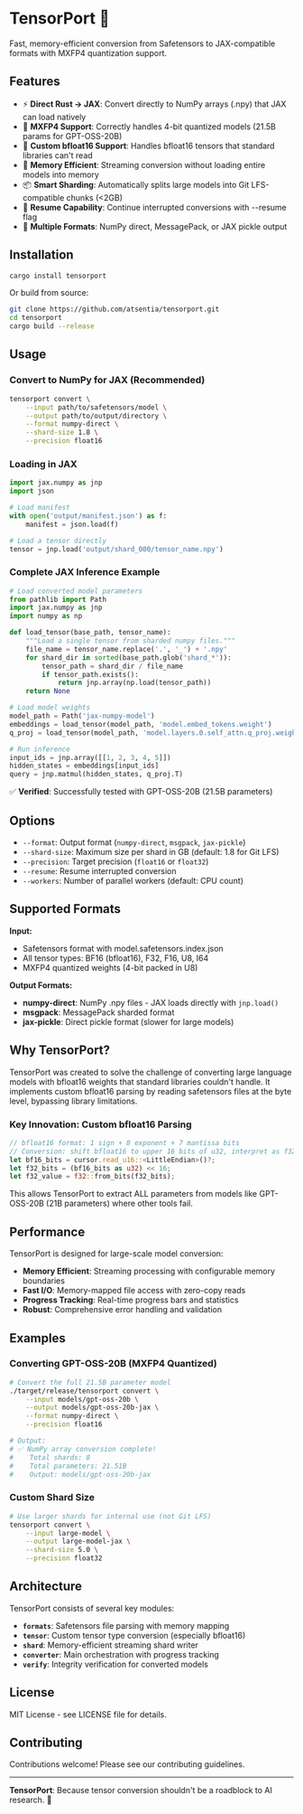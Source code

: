 # TensorPort 🚀

Fast, memory-efficient conversion from Safetensors to JAX-compatible formats with MXFP4 quantization support.

## Features

- ⚡ **Direct Rust → JAX**: Convert directly to NumPy arrays (.npy) that JAX can load natively
- 🎯 **MXFP4 Support**: Correctly handles 4-bit quantized models (21.5B params for GPT-OSS-20B)
- 🧠 **Custom bfloat16 Support**: Handles bfloat16 tensors that standard libraries can't read
- 💾 **Memory Efficient**: Streaming conversion without loading entire models into memory
- 📦 **Smart Sharding**: Automatically splits large models into Git LFS-compatible chunks (<2GB)
- 🔄 **Resume Capability**: Continue interrupted conversions with --resume flag
- 🎯 **Multiple Formats**: NumPy direct, MessagePack, or JAX pickle output

## Installation

```bash
cargo install tensorport
```

Or build from source:

```bash
git clone https://github.com/atsentia/tensorport.git
cd tensorport
cargo build --release
```

## Usage

### Convert to NumPy for JAX (Recommended)

```bash
tensorport convert \
    --input path/to/safetensors/model \
    --output path/to/output/directory \
    --format numpy-direct \
    --shard-size 1.8 \
    --precision float16
```

### Loading in JAX

```python
import jax.numpy as jnp
import json

# Load manifest
with open('output/manifest.json') as f:
    manifest = json.load(f)

# Load a tensor directly
tensor = jnp.load('output/shard_000/tensor_name.npy')
```

### Complete JAX Inference Example

```python
# Load converted model parameters
from pathlib import Path
import jax.numpy as jnp
import numpy as np

def load_tensor(base_path, tensor_name):
    """Load a single tensor from sharded numpy files."""
    file_name = tensor_name.replace('.', '_') + '.npy'
    for shard_dir in sorted(base_path.glob('shard_*')):
        tensor_path = shard_dir / file_name
        if tensor_path.exists():
            return jnp.array(np.load(tensor_path))
    return None

# Load model weights
model_path = Path('jax-numpy-model')
embeddings = load_tensor(model_path, 'model.embed_tokens.weight')
q_proj = load_tensor(model_path, 'model.layers.0.self_attn.q_proj.weight')

# Run inference
input_ids = jnp.array([[1, 2, 3, 4, 5]])
hidden_states = embeddings[input_ids]
query = jnp.matmul(hidden_states, q_proj.T)
```

✅ **Verified**: Successfully tested with GPT-OSS-20B (21.5B parameters)

## Options

- `--format`: Output format (`numpy-direct`, `msgpack`, `jax-pickle`)
- `--shard-size`: Maximum size per shard in GB (default: 1.8 for Git LFS)
- `--precision`: Target precision (`float16` or `float32`)
- `--resume`: Resume interrupted conversion
- `--workers`: Number of parallel workers (default: CPU count)

## Supported Formats

**Input:**
- Safetensors format with model.safetensors.index.json
- All tensor types: BF16 (bfloat16), F32, F16, U8, I64
- MXFP4 quantized weights (4-bit packed in U8)

**Output Formats:**
- **numpy-direct**: NumPy .npy files - JAX loads directly with `jnp.load()`
- **msgpack**: MessagePack sharded format
- **jax-pickle**: Direct pickle format (slower for large models)

## Why TensorPort?

TensorPort was created to solve the challenge of converting large language models with bfloat16 weights that standard libraries couldn't handle. It implements custom bfloat16 parsing by reading safetensors files at the byte level, bypassing library limitations.

### Key Innovation: Custom bfloat16 Parsing

```rust
// bfloat16 format: 1 sign + 8 exponent + 7 mantissa bits
// Conversion: shift bfloat16 to upper 16 bits of u32, interpret as f32
let bf16_bits = cursor.read_u16::<LittleEndian>()?;
let f32_bits = (bf16_bits as u32) << 16;
let f32_value = f32::from_bits(f32_bits);
```

This allows TensorPort to extract ALL parameters from models like GPT-OSS-20B (21B parameters) where other tools fail.

## Performance

TensorPort is designed for large-scale model conversion:

- **Memory Efficient**: Streaming processing with configurable memory boundaries
- **Fast I/O**: Memory-mapped file access with zero-copy reads
- **Progress Tracking**: Real-time progress bars and statistics
- **Robust**: Comprehensive error handling and validation

## Examples

### Converting GPT-OSS-20B (MXFP4 Quantized)

```bash
# Convert the full 21.5B parameter model
./target/release/tensorport convert \
    --input models/gpt-oss-20b \
    --output models/gpt-oss-20b-jax \
    --format numpy-direct \
    --precision float16

# Output:
# ✅ NumPy array conversion complete!
#    Total shards: 8
#    Total parameters: 21.51B
#    Output: models/gpt-oss-20b-jax
```

### Custom Shard Size

```bash
# Use larger shards for internal use (not Git LFS)
tensorport convert \
    --input large-model \
    --output large-model-jax \
    --shard-size 5.0 \
    --precision float32
```

## Architecture

TensorPort consists of several key modules:

- **`formats`**: Safetensors file parsing with memory mapping
- **`tensor`**: Custom tensor type conversion (especially bfloat16)
- **`shard`**: Memory-efficient streaming shard writer
- **`converter`**: Main orchestration with progress tracking
- **`verify`**: Integrity verification for converted models

## License

MIT License - see LICENSE file for details.

## Contributing

Contributions welcome! Please see our contributing guidelines.

---

**TensorPort**: Because tensor conversion shouldn't be a roadblock to AI research. 🚀